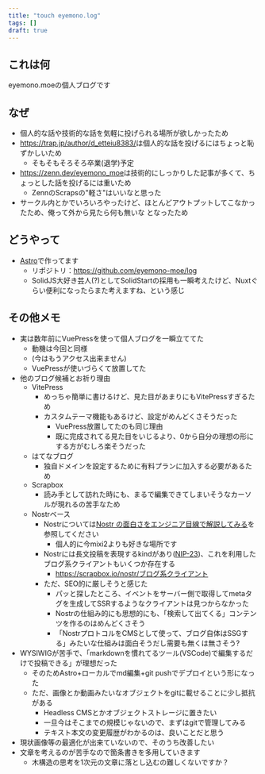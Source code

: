 ```yaml
---
title: "touch eyemono.log"
tags: []
draft: true
---
```


## これは何

eyemono.moeの個人ブログです

## なぜ

- 個人的な話や技術的な話を気軽に投げられる場所が欲しかったため
- <https://trap.jp/author/d_etteiu8383/>は個人的な話を投げるにはちょっと恥ずかしいため
  - そもそもそろそろ卒業(退学)予定
- <https://zenn.dev/eyemono_moe>は技術的にしっかりした記事が多くて、ちょっとした話を投げるには重いため
  - ZennのScrapsの"軽さ"はいいなと思った
- サークル内とかでいろいろやったけど、ほとんどアウトプットしてこなかったため、俺って外から見たら何も無いな となったため

## どうやって

- [Astro](https://astro.build)で作ってます
  - リポジトリ：<https://github.com/eyemono-moe/log>
  - SolidJS大好き芸人(?)としてSolidStartの採用も一瞬考えたけど、Nuxtぐらい便利になったらまた考えますね、という感じ

## その他メモ

- 実は数年前にVuePressを使って個人ブログを一瞬立ててた
  - 動機は今回と同様
  - (今はもうアクセス出来ません)
  - VuePressが使いづらくて放置してた
- 他のブログ候補とお祈り理由
  - VitePress
    - めっちゃ簡単に書けるけど、見た目があまりにもVitePressすぎるため
    - カスタムテーマ機能もあるけど、設定がめんどくさそうだった
      - VuePress放置してたのも同じ理由
      - 既に完成されてる見た目をいじるより、0から自分の理想の形にする方がむしろ楽そうだった
  - はてなブログ
    - 独自ドメインを設定するために有料プランに加入する必要があるため
  - Scrapbox
    - 読み手として訪れた時にも、まるで編集できてしまいそうなカーソルが現れるの苦手なため
  - Nostrベース
    - Nostrについては[Nostr の面白さをエンジニア目線で解説してみる](https://zenn.dev/mattn/articles/cf43423178d65c)を参照してください
      - 個人的に今mixi2よりも好きな場所です
    - Nostrには長文投稿を表現するkindがあり([NIP-23](https://github.com/nostr-protocol/nips/blob/master/23.md))、これを利用したブログ系クライアントもいくつか存在する
      - <https://scrapbox.io/nostr/ブログ系クライアント>
    - ただ、SEO的に厳しそうと感じた
      - パッと探したところ、イベントをサーバー側で取得してmetaタグを生成してSSRするようなクライアントは見つからなかった
      - Nostrの仕組み的にも思想的にも、「検索して出てくる」コンテンツを作るのはめんどくさそう
      - 「NostrプロトコルをCMSとして使って、ブログ自体はSSGする」みたいな仕組みは面白そうだし需要も無くは無さそう?
- WYSIWIGが苦手で、「markdownを慣れてるツール(VSCode)で編集するだけで投稿できる」が理想だった
  - そのためAstro+ローカルでmd編集+git pushでデプロイという形になった
  - ただ、画像とか動画みたいなオブジェクトをgitに載せることに少し抵抗がある
    - Headless CMSとかオブジェクトストレージに置きたい
    - 一旦今はそこまでの規模じゃないので、まずはgitで管理してみる
    - テキスト本文の変更履歴がわかるのは、良いことだと思う
- 現状画像等の最適化が出来ていないので、そのうち改善したい
- 文章を考えるのが苦手なので箇条書きを多用していきます
  - 木構造の思考を1次元の文章に落とし込むの難しくないですか？
